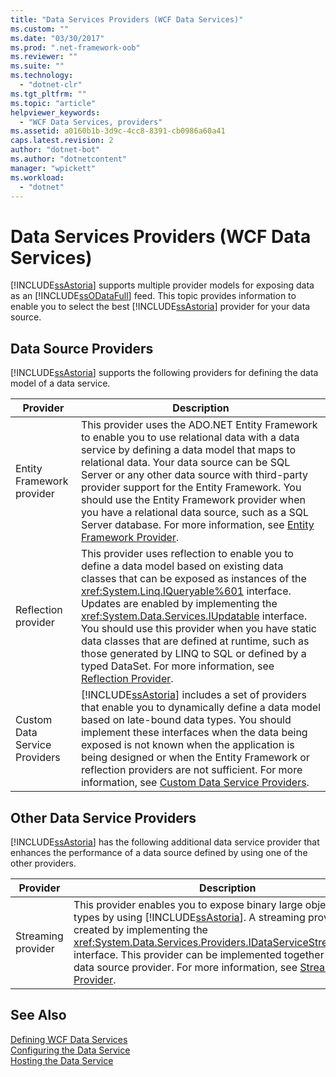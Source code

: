 ```yaml
---
title: "Data Services Providers (WCF Data Services)"
ms.custom: ""
ms.date: "03/30/2017"
ms.prod: ".net-framework-oob"
ms.reviewer: ""
ms.suite: ""
ms.technology: 
  - "dotnet-clr"
ms.tgt_pltfrm: ""
ms.topic: "article"
helpviewer_keywords: 
  - "WCF Data Services, providers"
ms.assetid: a0160b1b-3d9c-4cc8-8391-cb0986a60a41
caps.latest.revision: 2
author: "dotnet-bot"
ms.author: "dotnetcontent"
manager: "wpickett"
ms.workload: 
  - "dotnet"
---
```

# Data Services Providers (WCF Data Services)
[!INCLUDE[ssAstoria](../../../../includes/ssastoria-md.md)] supports multiple provider models for exposing data as an [!INCLUDE[ssODataFull](../../../../includes/ssodatafull-md.md)] feed. This topic provides information to enable you to select the best [!INCLUDE[ssAstoria](../../../../includes/ssastoria-md.md)] provider for your data source.  
  
## Data Source Providers  
 [!INCLUDE[ssAstoria](../../../../includes/ssastoria-md.md)] supports the following providers for defining the data model of a data service.  
  
|Provider|Description|  
|--------------|-----------------|  
|Entity Framework provider|This provider uses the ADO.NET Entity Framework to enable you to use relational data with a data service by defining a data model that maps to relational data. Your data source can be SQL Server or any other data source with third-party provider support for the Entity Framework. You should use the Entity Framework provider when you have a relational data source, such as a SQL Server database. For more information, see [Entity Framework Provider](../../../../docs/framework/data/wcf/entity-framework-provider-wcf-data-services.md).|  
|Reflection provider|This provider uses reflection to enable you to define a data model based on existing data classes that can be exposed as instances of the <xref:System.Linq.IQueryable%601> interface. Updates are enabled by implementing the <xref:System.Data.Services.IUpdatable> interface. You should use this provider when you have static data classes that are defined at runtime, such as those generated by LINQ to SQL or defined by a typed DataSet. For more information, see [Reflection Provider](../../../../docs/framework/data/wcf/reflection-provider-wcf-data-services.md).|  
|Custom Data Service Providers|[!INCLUDE[ssAstoria](../../../../includes/ssastoria-md.md)] includes a set of providers that enable you to dynamically define a data model based on late-bound data types. You should implement these interfaces when the data being exposed is not known when the application is being designed or when the Entity Framework or reflection providers are not sufficient. For more information, see [Custom Data Service Providers](../../../../docs/framework/data/wcf/custom-data-service-providers-wcf-data-services.md).|  
  
## Other Data Service Providers  
 [!INCLUDE[ssAstoria](../../../../includes/ssastoria-md.md)] has the following additional data service provider that enhances the performance of a data source defined by using one of the other providers.  
  
|Provider|Description|  
|--------------|-----------------|  
|Streaming provider|This provider enables you to expose binary large object data types by using [!INCLUDE[ssAstoria](../../../../includes/ssastoria-md.md)]. A streaming provider is created by implementing the <xref:System.Data.Services.Providers.IDataServiceStreamProvider> interface. This provider can be implemented together with any data source provider. For more information, see [Streaming Provider](../../../../docs/framework/data/wcf/streaming-provider-wcf-data-services.md).|  
  
## See Also  
 [Defining WCF Data Services](../../../../docs/framework/data/wcf/defining-wcf-data-services.md)  
 [Configuring the Data Service](../../../../docs/framework/data/wcf/configuring-the-data-service-wcf-data-services.md)  
 [Hosting the Data Service](../../../../docs/framework/data/wcf/hosting-the-data-service-wcf-data-services.md)
